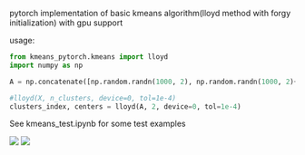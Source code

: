 pytorch implementation of basic kmeans algorithm(lloyd method with forgy initialization) with gpu support

usage:
```python
from kmeans_pytorch.kmeans import lloyd
import numpy as np 

A = np.concatenate([np.random.randn(1000, 2), np.random.randn(1000, 2)+3, np.random.randn(1000, 2)+6], axis=0)

#lloyd(X, n_clusters, device=0, tol=1e-4)
clusters_index, centers = lloyd(A, 2, device=0, tol=1e-4)
```

See kmeans_test.ipynb for some test examples

![](./single.png)
![](./triple.png)